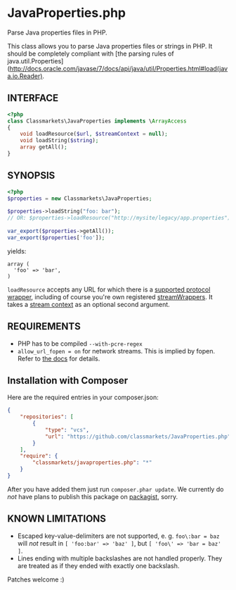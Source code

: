 # JavaProperties.php

Parse Java properties files in PHP.

This class allows you to parse Java properties files or strings in PHP.
It should be completely compliant with
[the parsing rules of java.util.Properties](http://docs.oracle.com/javase/7/docs/api/java/util/Properties.html#load(java.io.Reader).

## INTERFACE
```php
<?php
class Classmarkets\JavaProperties implements \ArrayAccess
{
    void loadResource($url, $streamContext = null);
    void loadString($string);
    array getAll();
}
```

## SYNOPSIS
```php
<?php
$properties = new Classmarkets\JavaProperties;
    
$properties->loadString("foo: bar");
// OR: $properties->loadResource("http://mysite/legacy/app.properties");
    
var_export($properties->getAll());
var_export($properties['foo']);
```

yields:

    array (
      'foo' => 'bar',
    )

`loadResource` accepts any URL for which there is a [supported protocol wrapper](http://php.net/manual/en/wrappers.php), including of course you're own registered [streamWrappers](http://php.net/manual/en/class.streamwrapper.php). It takes a [stream context](http://php.net/manual/en/stream.contexts.php) as an optional second argument.

## REQUIREMENTS

* PHP has to be compiled `--with-pcre-regex`
* `allow_url_fopen = on` for network streams. This is implied by fopen. Refer to [the docs](http://php.net/manual/en/function.fopen.php) for details.

## Installation with Composer
Here are the required entries in your composer.json:

```json
{
    "repositories": [                                                                                                                                                                                   
        {   
            "type": "vcs",
            "url": "https://github.com/classmarkets/JavaProperties.php"
        }   
    ],  
    "require": {
        "classmarkets/javaproperties.php": "*"
    }
}
```
After you have added them just run `composer.phar update`. We currently do _not_ have plans to publish this package on [packagist](http://packagist.org), sorry.

## KNOWN LIMITATIONS

* Escaped key-value-delimiters are not supported, e. g. `foo\:bar = baz` will _not_ result in `[ 'foo:bar' => 'baz' ]`, but `[ 'foo\' => 'bar = baz' ]`. 
* Lines ending with multiple backslashes are not handled properly. They are treated as if they ended with exactly one backslash.

Patches welcome :)
